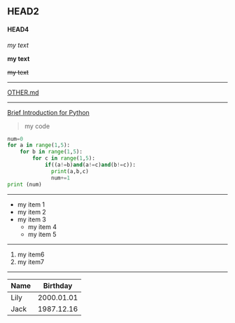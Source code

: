 ## HEAD2
#### HEAD4
*my text*

**my text**

~~my text~~

---
[OTHER.md]()

---
[Brief Introduction for Python](https://baike.baidu.com/item/Python/407313?fr=aladdin)

>my code
```python
num=0
for a in range(1,5):
    for b in range(1,5):
        for c in range(1,5):
            if((a!=b)and(a!=c)and(b!=c)):
              print(a,b,c)
              num+=1
print (num)
```
---

* my item 1
* my item 2
* my item 3
  * my item 4
  * my item 5
---
1. my item6
2. my item7

---
|Name    |Birthday    |
|--------|------------|
|Lily    | 2000.01.01 |
|Jack    | 1987.12.16 |     